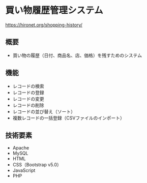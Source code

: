 # 買い物履歴管理システム

https://hironet.org/shopping-history/

## 概要

* 買い物の履歴（日付、商品名、店、価格）を残すためのシステム

## 機能

* レコードの検索
* レコードの登録
* レコードの変更
* レコードの削除
* レコードの並び替え（ソート）
* 複数レコードの一括登録（CSVファイルのインポート）

## 技術要素

* Apache
* MySQL
* HTML
* CSS（Bootstrap v5.0）
* JavaScript
* PHP
